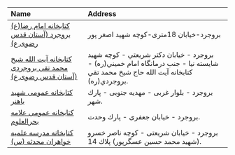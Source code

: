 | Name                                                                                                                                                       | Address                                                                                                                            |
|:-----------------------------------------------------------------------------------------------------------------------------------------------------------|:-----------------------------------------------------------------------------------------------------------------------------------|
| [کتابخانه امام رضا(ع) بروجرد (آستان قدس رضوی ع)](https://lib.ir/fa/library/782/کتابخانه-امام-رضا-ع-بروجرد-آستان-قدس-رضوی-ع/search/)                        | بروجرد-خیابان 18متری-کوچه شهید اصغر پور                                                                                            |
| [كتابخانه آیت الله شیخ محمد تقی بروجردی (آستان قدس رضوی ع)](https://lib.ir/fa/library/163/كتابخانه-آیت-الله-شیخ-محمد-تقی-بروجردی-آستان-قدس-رضوی-ع/search/) | بروجرد - خيابان دكتر شريعتي - كوچه شهيد شايسته نيا - جنب درمانگاه امام خميني(ره) - كتابخانه آيت الله حاج شيخ محمد تقي بروجردي(ره). |
| [كتابخانه عمومی شهید باهنر](https://lib.ir/fa/library/248/كتابخانه-عمومی-شهید-باهنر/search/)                                                               | بروجرد - بلوار غربی - مهدیه جنوبی - پارك شهر.                                                                                      |
| [كتابخانه عمومی علامه بحرالعلوم](https://lib.ir/fa/library/252/كتابخانه-عمومی-علامه-بحرالعلوم/search/)                                                     | بروجرد - خیابان جعفری - پارك وحدت.                                                                                                 |
| [كتابخانه مدرسه علمیه خواهران محدثه (س)](https://lib.ir/fa/library/486/كتابخانه-مدرسه-علمیه-خواهران-محدثه-س/search/)                                       | بروجرد - خیابان شریعتی - كوچه ناصر خسرو (شهید محمد حسین عسگرپور) پلاك 14.                                                          |